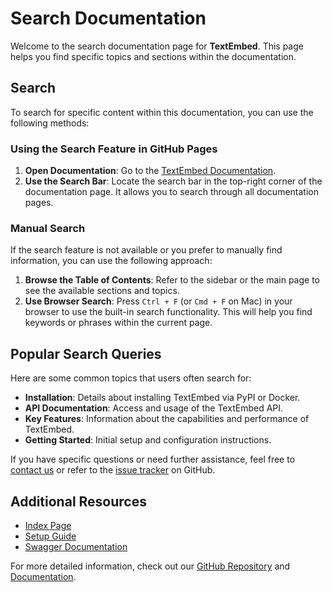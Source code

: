# Search Documentation

Welcome to the search documentation page for **TextEmbed**. This page helps you find specific topics and sections within the documentation.

## Search

To search for specific content within this documentation, you can use the following methods:

### Using the Search Feature in GitHub Pages

1. **Open Documentation**: Go to the [TextEmbed Documentation](https://<your-github-pages-url>).
2. **Use the Search Bar**: Locate the search bar in the top-right corner of the documentation page. It allows you to search through all documentation pages.

### Manual Search

If the search feature is not available or you prefer to manually find information, you can use the following approach:

1. **Browse the Table of Contents**: Refer to the sidebar or the main page to see the available sections and topics.
2. **Use Browser Search**: Press `Ctrl + F` (or `Cmd + F` on Mac) in your browser to use the built-in search functionality. This will help you find keywords or phrases within the current page.

## Popular Search Queries

Here are some common topics that users often search for:

- **Installation**: Details about installing TextEmbed via PyPI or Docker.
- **API Documentation**: Access and usage of the TextEmbed API.
- **Key Features**: Information about the capabilities and performance of TextEmbed.
- **Getting Started**: Initial setup and configuration instructions.

If you have specific questions or need further assistance, feel free to [contact us](mailto:your-email@example.com) or refer to the [issue tracker](https://github.com/your-repo/issues) on GitHub.

## Additional Resources

- [Index Page](index.md)
- [Setup Guide](setup.md)
- [Swagger Documentation](swagger.md)

For more detailed information, check out our [GitHub Repository](https://github.com/your-repo) and [Documentation](https://<your-github-pages-url>).
